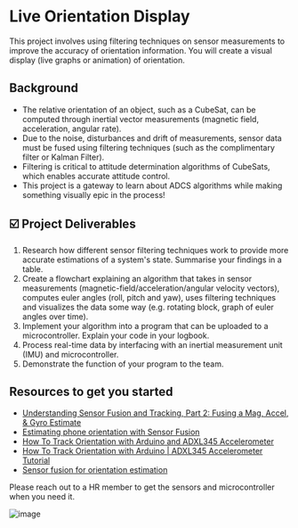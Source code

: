 # Live Orientation Display
This project involves using filtering techniques on sensor measurements to improve the accuracy of orientation information. You will create a visual display (live graphs or animation) of orientation.

## Background
- The relative orientation of an object, such as a CubeSat, can be computed through inertial vector measurements (magnetic field, acceleration, angular rate).
- Due to the noise, disturbances and drift of measurements, sensor data must be fused using filtering techniques (such as the complimentary filter or Kalman Filter).
- Filtering is critical to attitude determination algorithms of CubeSats, which enables accurate attitude control.
- This project is a gateway to learn about ADCS algorithms while making something visually epic in the process!

## ☑️ Project Deliverables
1. Research how different sensor filtering techniques work to provide more accurate estimations of a system's state. Summarise your findings in a table.
2. Create a flowchart explaining an algorithm that takes in sensor measurements (magnetic-field/acceleration/angular velocity vectors), computes euler angles (roll, pitch and yaw), uses filtering techniques and visualizes the data some way (e.g. rotating block, graph of euler angles over time).
3. Implement your algorithm into a program that can be uploaded to a microcontroller. Explain your code in your logbook.
4. Process real-time data by interfacing with an inertial measurement unit (IMU) and microcontroller.
5. Demonstrate the function of your program to the team.

## Resources to get you started
- [ Understanding Sensor Fusion and Tracking, Part 2: Fusing a Mag, Accel, & Gyro Estimate](https://www.youtube.com/watch?v=0rlvvYgmTvI)
- [Estimating phone orientation with Sensor Fusion](https://au.mathworks.com/help/nav/ug/estimate-phone-orientation-using-sensor-fusion.html)
- [How To Track Orientation with Arduino and ADXL345 Accelerometer](https://howtomechatronics.com/tutorials/arduino/how-to-track-orientation-with-arduino-and-adxl345-accelerometer/)
- [How To Track Orientation with Arduino | ADXL345 Accelerometer Tutorial](https://www.youtube.com/watch?v=KMhbV1p3MWk)
- [Sensor fusion for orientation estimation](https://www.youtube.com/watch?v=UZsxFpjmdAs)

Please reach out to a HR member to get the sensors and microcontroller when you need it.

![image](https://github.com/user-attachments/assets/0b561cfd-33aa-4c7a-86bd-3f2b3a1fc202)
